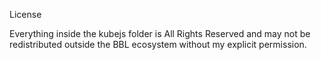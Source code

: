 License

Everything inside the kubejs folder is All Rights Reserved and may not be redistributed outside the BBL ecosystem without my explicit permission.
